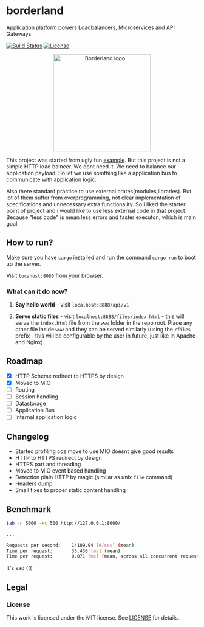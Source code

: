 # borderland

Application platform powers Loadbalancers, Microservices and API Gateways

[![Build Status](https://travis-ci.org/ohyo-io/borderland.svg)](https://travis-ci.org/ohyo-io/borderland)
[![License](https://img.shields.io/badge/License-BSD2-blue.svg)](LICENSE)

<p align="center">
    <img src="https://raw.githubusercontent.com/wiki/ohyo-io/borderland/images/logo_borderland.png" alt="Borderland logo" width="256" />
</p>

This project was started from ugly fun [example](ttps://github.com/PritiKumr/rust-httpd). But this project is not a simple HTTP load balncer. We dont need it. We need to balance our application payload. So let we use somthing like a application bus to communicate with application logic.

Also there standard practice to use external crates(modules,libraries). But lot of them suffer from overprogramming, not clear implementation of specifications and unnecessary extra functionality. So i liked the starter point of project and i would like to use less external code in that project. Because "less code" is mean less errors and faster executon, which is main goal.

## How to run?

Make sure you have `cargo` [installed](https://www.rust-lang.org/en-US/install.html) and run the command `cargo run` to boot up the server.

Visit `locahost:8080` from your browser.

### What can it do now?

1.  **Say hello world** - visit `localhost:8888/api/v1`

2.  **Serve static files** - visit `localhost:8888/files/index.html` - this will serve the `index.html` file from the `www` folder in the repo root. Place any other file inside `www` and they can be served similarly (using the `/files` prefix - this will be configurable by the user in future, just like in Apache and Nginx).

## Roadmap

- [x] HTTP Scheme redirect to HTTPS by design
- [x] Moved to MIO
- [ ] Routing
- [ ] Session handling
- [ ] Datastorage
- [ ] Application Bus
- [ ] Internal application logic

## Changelog

- Started profiling coz move to use MIO doesnt give good results
- HTTP to HTTPS redirect by design
- HTTPS part and threading
- Moved to MIO event based handling
- Detection plain HTTP by magic (similar as unix `file` command)
- Headers dump
- Small fixes to proper static content handling

## Benchmark

```bash
$ab -n 5000 -kc 500 http://127.0.0.1:8000/

...

Requests per second:    14109.94 [#/sec] (mean)
Time per request:       35.436 [ms] (mean)
Time per request:       0.071 [ms] (mean, across all concurrent requests)
```

It's sad (((

## Legal

### License

This work is licensed under the MIT license. See [LICENSE](./LICENSE) for details.
